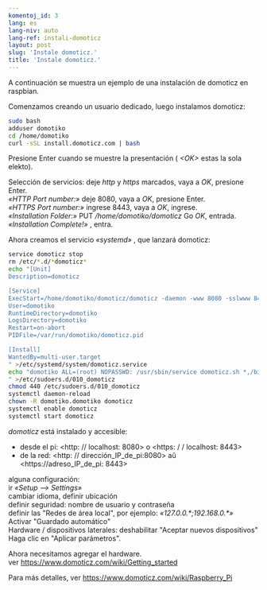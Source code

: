 ```yaml
---
komentoj_id: 3
lang: es
lang-niv: auto
lang-ref: instali-domoticz
layout: post
slug: 'Instale domoticz.'
title: 'Instale domoticz.'
---
```


A continuación se muestra un ejemplo de una instalación de domoticz en raspbian.

Comenzamos creando un usuario dedicado, luego instalamos domoticz:
```bash
sudo bash
adduser domotiko
cd /home/domotiko
curl -sSL install.domoticz.com | bash
```
Presione Enter cuando se muestre la presentación ( _\<OK>_ estas la sola elekto).  
  
  
Selección de servicios: deje _http_ y _https_ marcados, vaya a _OK_, presione Enter.  
_«HTTP Port number:»_ deje 8080, vaya a _OK_, presione Enter.  
_«HTTPS Port number:»_ ingrese 8443, vaya a _OK_, ingrese.  
_«Installation Folder:»_   PUT   _/home/domotiko/domoticz_  Go   _OK_, entrada.    
 _«Installation Complete!»_  , entra. 


Ahora creamos el servicio _«systemd»_ , que lanzará domoticz:
```bash
service domoticz stop
rm /etc/*.d/*domoticz*
echo "[Unit]
Description=domoticz

[Service]
ExecStart=/home/domotiko/domoticz/domoticz -daemon -www 8080 -sslwww 8443 -pidfile /var/run/domotiko/domoticz.pid
User=domotiko
RuntimeDirectory=domotiko
LogsDirectory=domotiko
Restart=on-abort
PIDFile=/var/run/domotiko/domoticz.pid

[Install]
WantedBy=multi-user.target
" >/etc/systemd/system/domoticz.service
echo "domotiko ALL=(root) NOPASSWD: /usr/sbin/service domoticz.sh *,/bin/systemctl stop domoticz.service,/bin/systemctl start domoticz.service
" >/etc/sudoers.d/010_domoticz
chmod 440 /etc/sudoers.d/010_domoticz
systemctl daemon-reload
chown -R domotiko.domotiko domoticz
systemctl enable domoticz
systemctl start domoticz
```

_domoticz_ está instalado y accesible:
* desde el pi: <http: // localhost: 8080> o <https: / / localhost: 8443>
* de la red: <http: // dirección_IP_de_pi:8080> aŭ <https://adreso_IP_de_pi: 8443>

alguna configuración:  
ir _«Setup --> Settings»_  
cambiar idioma, definir ubicación  
definir seguridad: nombre de usuario y contraseña  
definir las "Redes de área local", por ejemplo: _«127.0.0.\*;192.168.0.*»_  
Activar "Guardado automático"  
Hardware / dispositivos laterales: deshabilitar "Aceptar nuevos dispositivos"  
Haga clic en "Aplicar parámetros".  

Ahora necesitamos agregar el hardware.  
ver <https://www.domoticz.com/wiki/Getting_started>


Para más detalles,
ver <https://www.domoticz.com/wiki/Raspberry_Pi>

